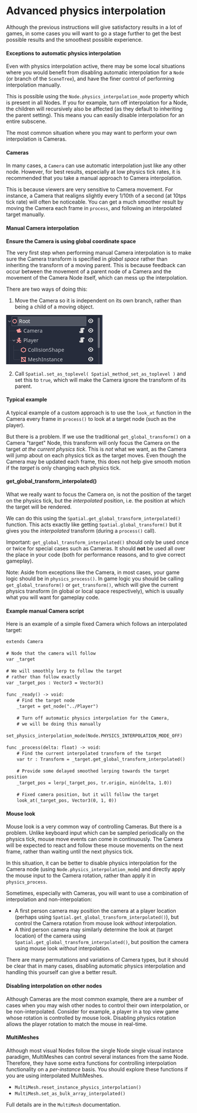 
# Advanced physics interpolation

Although the previous instructions will give satisfactory results in a lot of games,
in some cases you will want to go a stage further to get the best possible results
and the smoothest possible experience.

#### Exceptions to automatic physics interpolation

Even with physics interpolation active, there may be some local situations where you would
benefit from disabling automatic interpolation for a `Node` (or branch
of the `SceneTree`), and have the finer control of performing
interpolation manually.

This is possible using the `Node.physics_interpolation_mode` property
which is present in all Nodes. If you for example, turn off interpolation for a Node, the children will
recursively also be affected (as they default to inheriting the parent setting). This means you can
easily disable interpolation for an entire subscene.

The most common situation where you may want to perform your own interpolation is Cameras.

#### Cameras

In many cases, a `Camera` can use automatic interpolation just like any other node.
However, for best results, especially at low physics tick rates, it is recommended that you
take a manual approach to Camera interpolation.

This is because viewers are very sensitive to Camera movement. For instance, a Camera that
realigns slightly every 1/10th of a second (at 10tps tick rate) will often be noticeable.
You can get a much smoother result by moving the Camera each frame in `process`, and
following an interpolated target manually.

#### Manual Camera interpolation

**Ensure the Camera is using global coordinate space**

The very first step when performing manual Camera interpolation is to make sure the Camera
transform is specified in *global space* rather than inheriting the transform of a moving parent.
This is because feedback can occur between the movement of a parent node of a Camera
and the movement of the Camera Node itself, which can mess up the interpolation.

There are two ways of doing this:

1) Move the Camera so it is independent on its own branch, rather than being a child of a moving object.

![](img/fti_camera_worldspace.png)

2) Call `Spatial.set_as_toplevel( Spatial_method_set_as_toplevel )` and set this to `true`,
   which will make the Camera ignore the transform of its parent.

#### Typical example

A typical example of a custom approach is to use the `look_at` function in the Camera
every frame in `process()` to look at a target node (such as the player).

But there is a problem. If we use the traditional `get_global_transform()` on a Camera
"target" Node, this transform will only focus the Camera on the target
*at the current physics tick*. This is *not* what we want, as the Camera
will jump about on each physics tick as the target moves. Even though the
Camera may be updated each frame, this does not help give smooth motion
if the *target* is only changing each physics tick.

#### get_global_transform_interpolated()

What we really want to focus the Camera on, is not the position of the
target on the physics tick, but the *interpolated* position, i.e. the
position at which the target will be rendered.

We can do this using the `Spatial.get_global_transform_interpolated()`
function. This acts exactly like getting `Spatial.global_transform()` but
it gives you the *interpolated* transform (during a `process()` call).

Important: `get_global_transform_interpolated()` should only be used once or twice for
special cases such as Cameras. It should **not** be used all over the place in your
code (both for performance reasons, and to give correct gameplay).

Note: Aside from exceptions like the Camera, in most cases, your game logic should be
in `physics_process()`. In game logic you should be calling `get_global_transform()`
or `get_transform()`, which will give the current physics transform (in global or
local space respectively), which is usually what you will want for gameplay code.

#### Example manual Camera script

Here is an example of a simple fixed Camera which follows an interpolated target:

```
extends Camera

# Node that the camera will follow
var _target

# We will smoothly lerp to follow the target
# rather than follow exactly
var _target_pos : Vector3 = Vector3()

func _ready() -> void:
	# Find the target node
	_target = get_node("../Player")

	# Turn off automatic physics interpolation for the Camera,
	# we will be doing this manually
	set_physics_interpolation_mode(Node.PHYSICS_INTERPOLATION_MODE_OFF)

func _process(delta: float) -> void:
	# Find the current interpolated transform of the target
	var tr : Transform = _target.get_global_transform_interpolated()

	# Provide some delayed smoothed lerping towards the target position
	_target_pos = lerp(_target_pos, tr.origin, min(delta, 1.0))

	# Fixed camera position, but it will follow the target
	look_at(_target_pos, Vector3(0, 1, 0))
```

#### Mouse look

Mouse look is a very common way of controlling Cameras. But there is a problem. Unlike
keyboard input which can be sampled periodically on the physics tick, mouse move
events can come in continuously. The Camera will be expected to react and follow
these mouse movements on the next frame, rather than waiting until the next physics tick.

In this situation, it can be better to disable physics interpolation for the
Camera node (using `Node.physics_interpolation_mode`) and
directly apply the mouse input to the Camera rotation, rather than apply it in `physics_process`.

Sometimes, especially with Cameras, you will want to use a combination of
interpolation and non-interpolation:

* A first person camera may position the camera at a player location
(perhaps using `Spatial.get_global_transform_interpolated()`),
but control the Camera rotation from mouse look *without* interpolation.
* A third person camera may similarly determine the look at (target location) of
the camera using `Spatial.get_global_transform_interpolated()`,
but position the camera using mouse look *without* interpolation.

There are many permutations and variations of Camera types, but it should be clear that in many cases,
disabling automatic physics interpolation and handling this yourself can give a better result.

#### Disabling interpolation on other nodes

Although Cameras are the most common example, there are a number of cases when you may wish other
nodes to control their own interpolation, or be non-interpolated. Consider for example,
a player in a top view game whose rotation is controlled by mouse look. Disabling physics
rotation allows the player rotation to match the mouse in real-time.


#### MultiMeshes

Although most visual Nodes follow the single Node single visual instance paradigm, MultiMeshes
can control several instances from the same Node. Therefore, they have some extra functions
for controlling interpolation functionality on a *per-instance* basis. You should explore
these functions if you are using interpolated MultiMeshes.

- `MultiMesh.reset_instance_physics_interpolation()`
- `MultiMesh.set_as_bulk_array_interpolated()`

Full details are in the `MultiMesh` documentation.

